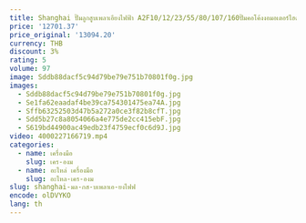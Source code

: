 ```yaml
---
title: Shanghai ปั๊มลูกสูบเพลาเอียงไฟฟ้า A2F10/12/23/55/80/107/160ปั๊มคอโค้งงอมอเตอร์ไฮดรอลิก
price: '12701.37'
price_original: '13094.20'
currency: THB
discount: 3%
rating: 5
volume: 97
image: Sddb88dacf5c94d79be79e751b70801f0g.jpg
images:
  - Sddb88dacf5c94d79be79e751b70801f0g.jpg
  - Se1fa62eaadaf4be39ca754301475ea74A.jpg
  - Sffb63252503d47b5a272a0ce3f82b8cfT.jpg
  - Sdd5b27c8a8054066a4e775de2cc415ebF.jpg
  - S619bd44900ac49edb23f4759ecf0c6d9J.jpg
video: 4000227166719.mp4
categories:
  - name: เครื่องมือ
    slug: เคร-องม
  - name: อะไหล่ เครื่องมือ
    slug: อะไหล-เคร-องม
slug: shanghai-มล-กส-บเพลาเอ-ยงไฟฟ
encode: olDVYKO
lang: th
---
```

  